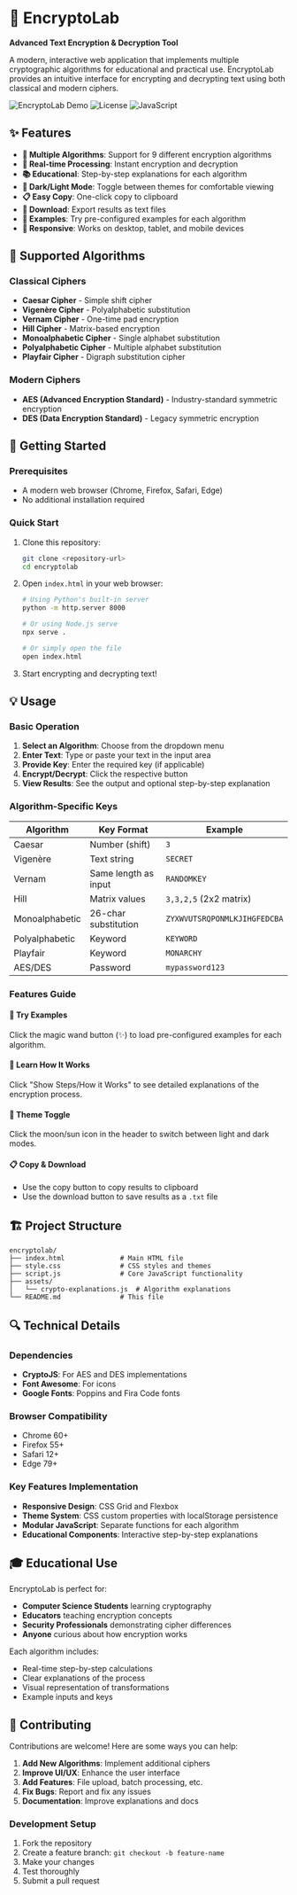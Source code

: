 # 🔐 EncryptoLab

**Advanced Text Encryption & Decryption Tool**

A modern, interactive web application that implements multiple cryptographic algorithms for educational and practical use. EncryptoLab provides an intuitive interface for encrypting and decrypting text using both classical and modern ciphers.

![EncryptoLab Demo](https://img.shields.io/badge/Status-Active-brightgreen) ![License](https://img.shields.io/badge/License-MIT-blue) ![JavaScript](https://img.shields.io/badge/JavaScript-ES6+-yellow)

## ✨ Features

- **🎯 Multiple Algorithms**: Support for 9 different encryption algorithms
- **🔄 Real-time Processing**: Instant encryption and decryption
- **📚 Educational**: Step-by-step explanations for each algorithm
- **🌙 Dark/Light Mode**: Toggle between themes for comfortable viewing
- **📋 Easy Copy**: One-click copy to clipboard
- **💾 Download**: Export results as text files
- **🎪 Examples**: Try pre-configured examples for each algorithm
- **📱 Responsive**: Works on desktop, tablet, and mobile devices

## 🔧 Supported Algorithms

### Classical Ciphers
- **Caesar Cipher** - Simple shift cipher
- **Vigenère Cipher** - Polyalphabetic substitution
- **Vernam Cipher** - One-time pad encryption
- **Hill Cipher** - Matrix-based encryption
- **Monoalphabetic Cipher** - Single alphabet substitution
- **Polyalphabetic Cipher** - Multiple alphabet substitution
- **Playfair Cipher** - Digraph substitution cipher

### Modern Ciphers
- **AES (Advanced Encryption Standard)** - Industry-standard symmetric encryption
- **DES (Data Encryption Standard)** - Legacy symmetric encryption

## 🚀 Getting Started

### Prerequisites
- A modern web browser (Chrome, Firefox, Safari, Edge)
- No additional installation required

### Quick Start
1. Clone this repository:
   ```bash
   git clone <repository-url>
   cd encryptolab
   ```

2. Open `index.html` in your web browser:
   ```bash
   # Using Python's built-in server
   python -m http.server 8000
   
   # Or using Node.js serve
   npx serve .
   
   # Or simply open the file
   open index.html
   ```

3. Start encrypting and decrypting text!

## 💡 Usage

### Basic Operation
1. **Select an Algorithm**: Choose from the dropdown menu
2. **Enter Text**: Type or paste your text in the input area
3. **Provide Key**: Enter the required key (if applicable)
4. **Encrypt/Decrypt**: Click the respective button
5. **View Results**: See the output and optional step-by-step explanation

### Algorithm-Specific Keys

| Algorithm | Key Format | Example |
|-----------|------------|---------|
| Caesar | Number (shift) | `3` |
| Vigenère | Text string | `SECRET` |
| Vernam | Same length as input | `RANDOMKEY` |
| Hill | Matrix values | `3,3,2,5` (2x2 matrix) |
| Monoalphabetic | 26-char substitution | `ZYXWVUTSRQPONMLKJIHGFEDCBA` |
| Polyalphabetic | Keyword | `KEYWORD` |
| Playfair | Keyword | `MONARCHY` |
| AES/DES | Password | `mypassword123` |

### Features Guide

#### 🎪 Try Examples
Click the magic wand button (✨) to load pre-configured examples for each algorithm.

#### 📖 Learn How It Works
Click "Show Steps/How it Works" to see detailed explanations of the encryption process.

#### 🌙 Theme Toggle
Click the moon/sun icon in the header to switch between light and dark modes.

#### 📋 Copy & Download
- Use the copy button to copy results to clipboard
- Use the download button to save results as a `.txt` file

## 🏗️ Project Structure

```
encryptolab/
├── index.html              # Main HTML file
├── style.css               # CSS styles and themes
├── script.js               # Core JavaScript functionality
├── assets/
│   └── crypto-explanations.js  # Algorithm explanations
└── README.md               # This file
```

## 🔍 Technical Details

### Dependencies
- **CryptoJS**: For AES and DES implementations
- **Font Awesome**: For icons
- **Google Fonts**: Poppins and Fira Code fonts

### Browser Compatibility
- Chrome 60+
- Firefox 55+
- Safari 12+
- Edge 79+

### Key Features Implementation
- **Responsive Design**: CSS Grid and Flexbox
- **Theme System**: CSS custom properties with localStorage persistence
- **Modular JavaScript**: Separate functions for each algorithm
- **Educational Components**: Interactive step-by-step explanations

## 🎓 Educational Use

EncryptoLab is perfect for:
- **Computer Science Students** learning cryptography
- **Educators** teaching encryption concepts
- **Security Professionals** demonstrating cipher differences
- **Anyone** curious about how encryption works

Each algorithm includes:
- Real-time step-by-step calculations
- Clear explanations of the process
- Visual representation of transformations
- Example inputs and keys

## 🤝 Contributing

Contributions are welcome! Here are some ways you can help:

1. **Add New Algorithms**: Implement additional ciphers
2. **Improve UI/UX**: Enhance the user interface
3. **Add Features**: File upload, batch processing, etc.
4. **Fix Bugs**: Report and fix any issues
5. **Documentation**: Improve explanations and docs

### Development Setup
1. Fork the repository
2. Create a feature branch: `git checkout -b feature-name`
3. Make your changes
4. Test thoroughly
5. Submit a pull request

